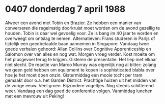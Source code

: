 # 0407 donderdag 7 april 1988
Alweer een avond met Tobin en Brazier. Ze hebben een manier van converseren die regelmatig doorkruist moet worden om de avond gezellig te houden. Tobin is daar wel gevoelig voor. Ze is bang im 40 jaar te worden en overweegt om ontslag te nemen. Alternatieven: Frans studeren in Parijs of tijdelijk een goedbetaalde baan aannemen in Singapore. Vandaag twee goede verhalen gehoord: Allan Collins over Cognitive Apprenticeship en Salomon over van alles en nog wat. Morgen vroeg verder.
Kost moeite om het plusgevoel terug te krijgen. Gisteren de presentatie. Het liep met elkaar niet slecht. De reactie van Marco Murray was eigenlijk nog al bitter: zolang we geen geld hebben om equipment te kopen is sophisticated blabla over hoe je het moet doen onzin. Gistermiddag een mooie tocht per tram gemaakt door o.a. het Garden District. Prachtige huizen uit het midden van de vorige eeuw. Veel groen. Bijzondere vogeltjes. Nog steeds schitterend weer. Vandaag een dag goed de conferentie volgen. Vanmiddag lunchen met een mevrouw uit Peking!